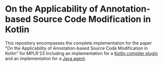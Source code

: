 # On the Applicability of Annotation-based Source Code Modification in Kotlin
This repository encompasses the complete implementation for the paper "On the Applicability of Annotation-based Source Code Modification in Kotlin" for MPLR'23
Including an implementation for a [Kotlin compiler plugin](invariants/compiler_plugin) and an implementation for a [Java agent](invariants/java_agent).
